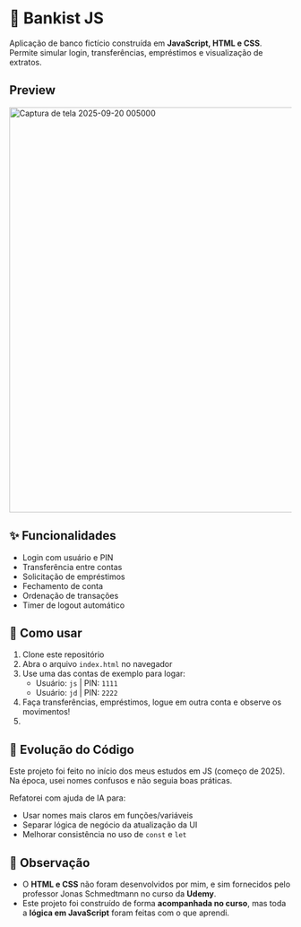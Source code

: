 # 🏦 Bankist JS

Aplicação de banco fictício construída em **JavaScript, HTML e CSS**.  
Permite simular login, transferências, empréstimos e visualização de extratos.

## Preview

<img width="1363" height="723" alt="Captura de tela 2025-09-20 005000" src="https://github.com/user-attachments/assets/193937ce-aa6e-4d05-afcd-afcced8da653" />


## ✨ Funcionalidades
- Login com usuário e PIN
- Transferência entre contas
- Solicitação de empréstimos
- Fechamento de conta
- Ordenação de transações
- Timer de logout automático

## 🚀 Como usar
1. Clone este repositório  
2. Abra o arquivo `index.html` no navegador  
3. Use uma das contas de exemplo para logar:  
   - Usuário: `js` | PIN: `1111`  
   - Usuário: `jd` | PIN: `2222`  
4. Faça transferências, empréstimos, logue em outra conta e observe os movimentos!
5. 
## 🔄 Evolução do Código
Este projeto foi feito no início dos meus estudos em JS (começo de 2025).  
Na época, usei nomes confusos e não seguia boas práticas.  

Refatorei com ajuda de IA para:  
- Usar nomes mais claros em funções/variáveis  
- Separar lógica de negócio da atualização da UI  
- Melhorar consistência no uso de `const` e `let`  

## 📌 Observação
- O **HTML e CSS** não foram desenvolvidos por mim, e sim fornecidos pelo professor Jonas Schmedtmann no curso da **Udemy**.  
- Este projeto foi construído de forma **acompanhada no curso**, mas toda a **lógica em JavaScript** foram feitas com o que aprendi.  
